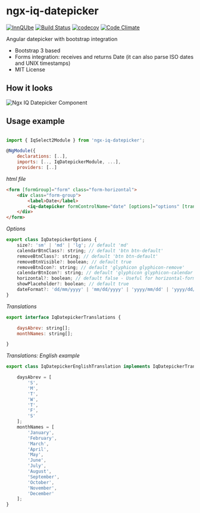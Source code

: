 # ngx-iq-datepicker

[![InnQUbe](http://www.innqube.com/assets/images/badge.svg)](http://www.innqube.com/)
[![Build Status](https://travis-ci.org/Innqube/ngx-iq-datepicker.svg?branch=master)](https://travis-ci.org/Innqube/ngx-iq-datepicker)
[![codecov](https://codecov.io/gh/Innqube/ngx-iq-datepicker/branch/master/graph/badge.svg)](https://codecov.io/gh/Innqube/ngx-iq-datepicker)
[![Code Climate](https://codeclimate.com/github/Innqube/ngx-iq-datepicker/badges/gpa.svg)](https://codeclimate.com/github/Innqube/ngx-iq-datepicker)

Angular datepicker with bootstrap integration

* Bootstrap 3 based
* Forms integration: receives and returns Date (it can also parse ISO dates and UNIX timestamps)
* MIT License

How it looks
---
![Ngx IQ Datepicker Component](https://image.ibb.co/bs61sk/Ngx_Iq_Datepicker.png)


Usage example
---
```javascript

import { IqSelect2Module } from 'ngx-iq-datepicker';

@NgModule({
    declarations: [..],
    imports: [.., IqDatepickerModule, ...],
    providers: [..]
```

*html file*
```html
<form [formGroup]="form" class="form-horizontal">
    <div class="form-group">
        <label>Date</label>
        <iq-datepicker formControlName="date" [options]="options" [translations]="translations"></iq-datepicker>
    </div>
</form>
```
*Options*
```javascript
export class IqDatepickerOptions {
    size?: 'sm' | 'md' | 'lg'; // default 'md'
    calendarBtnClass?: string; // default 'btn btn-default'
    removeBtnClass?: string; // default 'btn btn-default'
    removeBtnVisible?: boolean; // default true
    removeBtnIcon?: string; // default 'glyphicon glyphicon-remove'
    calendarBtnIcon?: string; // default 'glyphicon glyphicon-calendar'
    horizontal?: boolean; // default false - Useful for horizontal-forms
    showPlaceholder?: boolean; // default true
    dateFormat?: 'dd/mm/yyyy' | 'mm/dd/yyyy' | 'yyyy/mm/dd' | 'yyyy/dd/mm'; // default 'dd/mm/yyyy'
}
```

*Translations*
```javascript
export interface IqDatepickerTranslations {

    daysAbrev: string[];
    monthNames: string[];

}
```

*Translations: English example*
```javascript
export class IqDatepickerEnglishTranslation implements IqDatepickerTranslations {

    daysAbrev = [
        'S',
        'M',
        'T',
        'W',
        'T',
        'F',
        'S'
    ];
    monthNames = [
        'January',
        'February',
        'March',
        'April',
        'May',
        'June',
        'July',
        'August',
        'September',
        'October',
        'November',
        'December'
    ];
}
```
